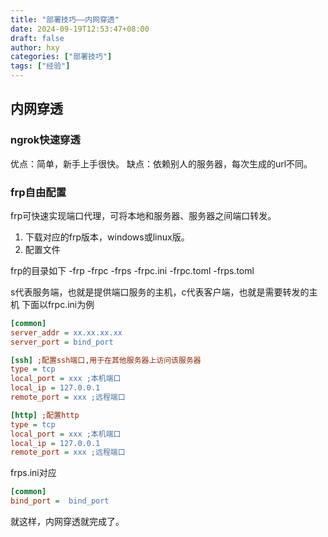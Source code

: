 ```yaml
---
title: "部署技巧——内网穿透"
date: 2024-09-19T12:53:47+08:00
draft: false
author: hxy
categories: ["部署技巧"]
tags: ["经验"]
---
```


## 内网穿透
### ngrok快速穿透
优点：简单，新手上手很快。
缺点：依赖别人的服务器，每次生成的url不同。
### frp自由配置
frp可快速实现端口代理，可将本地和服务器、服务器之间端口转发。

1. 下载对应的frp版本，windows或linux版。
2. 配置文件

frp的目录如下
-frp
    -frpc
    -frps
    -frpc.ini
    -frpc.toml
    -frps.toml

s代表服务端，也就是提供端口服务的主机，c代表客户端，也就是需要转发的主机
下面以frpc.ini为例
```ini
[common]
server_addr = xx.xx.xx.xx
server_port = bind_port

[ssh] ;配置ssh端口,用于在其他服务器上访问该服务器
type = tcp
local_port = xxx ;本机端口
local_ip = 127.0.0.1
remote_port = xxx ;远程端口

[http] ;配置http
type = tcp
local_port = xxx ;本机端口
local_ip = 127.0.0.1
remote_port = xxx ;远程端口
```
frps.ini对应
```ini
[common]
bind_port =  bind_port
```
就这样，内网穿透就完成了。